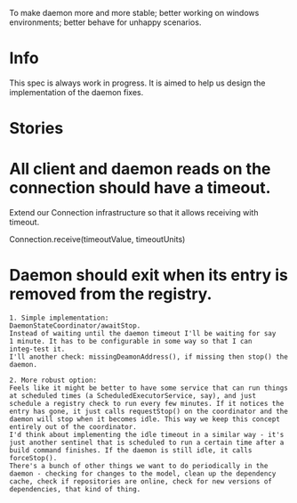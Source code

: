 To make daemon more and more stable; better working on windows environments; better behave for unhappy scenarios.

# Info

This spec is always work in progress. It is aimed to help us design the implementation of the daemon fixes.

# Stories

# All client and daemon reads on the connection should have a timeout.

Extend our Connection infrastructure so that it allows receiving with timeout.

Connection.receive(timeoutValue, timeoutUnits)

# Daemon should exit when its entry is removed from the registry.

    1. Simple implementation:
    DaemonStateCoordinator/awaitStop.
    Instead of waiting until the daemon timeout I'll be waiting for say
    1 minute. It has to be configurable in some way so that I can
    integ-test it.
    I'll another check: missingDeamonAddress(), if missing then stop() the daemon.

    2. More robust option:
    Feels like it might be better to have some service that can run things at scheduled times (a ScheduledExecutorService, say), and just schedule a registry check to run every few minutes. If it notices the entry has gone, it just calls requestStop() on the coordinator and the daemon will stop when it becomes idle. This way we keep this concept entirely out of the coordinator.
    I'd think about implementing the idle timeout in a similar way - it's just another sentinel that is scheduled to run a certain time after a build command finishes. If the daemon is still idle, it calls forceStop().
    There's a bunch of other things we want to do periodically in the daemon - checking for changes to the model, clean up the dependency cache, check if repositories are online, check for new versions of dependencies, that kind of thing.